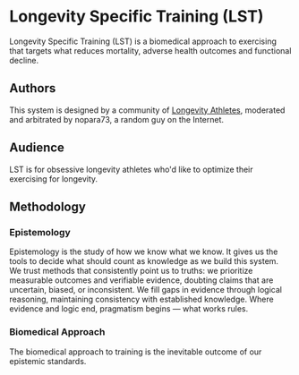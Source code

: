 # Longevity Specific Training (LST)
Longevity Specific Training (LST) is a biomedical approach to exercising that targets what reduces mortality, adverse health outcomes and functional decline.

## Authors

This system is designed by a community of [Longevity Athletes](https://www.longevityworldcup.com/), moderated and arbitrated by nopara73, a random guy on the Internet.

## Audience

LST is for obsessive longevity athletes who'd like to optimize their exercising for longevity.

## Methodology

### Epistemology

Epistemology is the study of how we know what we know. It gives us the tools to decide what should count as knowledge as we build this system. We trust methods that consistently point us to truths: we prioritize measurable outcomes and verifiable evidence, doubting claims that are uncertain, biased, or inconsistent. We fill gaps in evidence through logical reasoning, maintaining consistency with established knowledge. Where evidence and logic end, pragmatism begins — what works rules.

### Biomedical Approach

The biomedical approach to training is the inevitable outcome of our epistemic standards.
